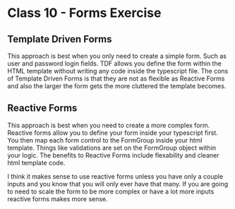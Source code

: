 # Class 10 - Forms Exercise

## Template Driven Forms

This approach is best when you only need to create a simple form. Such as user and password login fields.
TDF allows you define the form within the HTML template without writing any code inside the typescript file.
The cons of Template Driven Forms is that they are not as flexible as Reactive Forms and also the larger the form gets the more cluttered the template becomes.

## Reactive Forms

This approach is best when you need to create a more complex form. Reactive forms allow you to define your form inside your typescript first. You then map each form control to the FormGroup inside your html template.
Things like validations are set on the FormGroup object within your logic. The benefits to Reactive Forms include flexability and cleaner html template code.

I think it makes sense to use reactive forms unless you have only a couple inputs and you know that you will only ever have that many. If you are going to need to scale the form to be more complex or have a lot more inputs reactive forms makes more sense.
